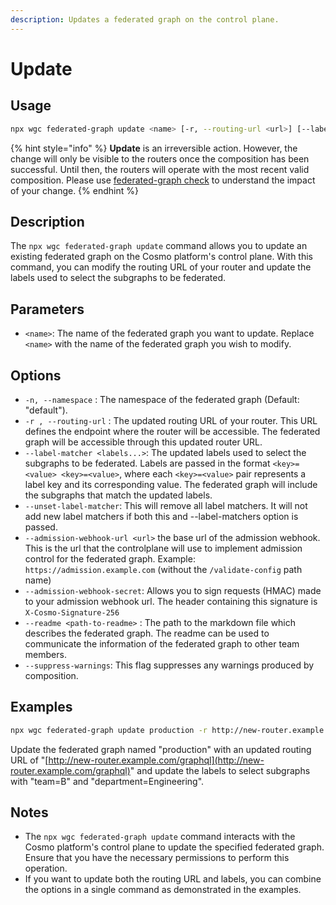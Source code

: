 ```yaml
---
description: Updates a federated graph on the control plane.
---
```


# Update

## Usage

```bash
npx wgc federated-graph update <name> [-r, --routing-url <url>] [--label-matcher <labels...>] [--readme <path-to-readme>] 
```

{% hint style="info" %}
**Update** is an irreversible action. However, the change will only be visible to the routers once the composition has been successful. Until then, the routers will operate with the most recent valid composition. Please use [federated-graph check](check.md) to understand the impact of your change.
{% endhint %}

## Description

The `npx wgc federated-graph update` command allows you to update an existing federated graph on the Cosmo platform's control plane. With this command, you can modify the routing URL of your router and update the labels used to select the subgraphs to be federated.

## Parameters

* `<name>`: The name of the federated graph you want to update. Replace `<name>` with the name of the federated graph you wish to modify.

## Options

* `-n, --namespace` : The namespace of the federated graph (Default: "default").
* `-r , --routing-url` : The updated routing URL of your router. This URL defines the endpoint where the router will be accessible. The federated graph will be accessible through this updated router URL.
* `--label-matcher <labels...>`: The updated labels used to select the subgraphs to be federated. Labels are passed in the format `<key>=<value> <key>=<value>`, where each `<key>=<value>` pair represents a label key and its corresponding value. The federated graph will include the subgraphs that match the updated labels.
* `--unset-label-matcher`: This will remove all label matchers. It will not add new label matchers if both this and --label-matchers option is passed.
* `--admission-webhook-url <url>` the base url of the admission webhook. This is the url that the controlplane will use to implement admission control for the federated graph. Example: `https://admission.example.com` (without the `/validate-config` path name)
* `--admission-webhook-secret`: Allows you to sign requests (HMAC) made to your admission webhook url. The header containing this signature is `X-Cosmo-Signature-256`
* `--readme <path-to-readme>` : The path to the markdown file which describes the federated graph. The readme can be used to communicate the information of the federated graph to other team members.
* `--suppress-warnings`: This flag suppresses any warnings produced by composition.

## Examples

```bash
npx wgc federated-graph update production -r http://new-router.example.com/graphql --selector team=B department=Engineering
```

Update the federated graph named "production" with an updated routing URL of "[http://new-router.example.com/graphql](http://new-router.example.com/graphql)" and update the labels to select subgraphs with "team=B" and "department=Engineering".

## Notes

* The `npx wgc federated-graph update` command interacts with the Cosmo platform's control plane to update the specified federated graph. Ensure that you have the necessary permissions to perform this operation.
* If you want to update both the routing URL and labels, you can combine the options in a single command as demonstrated in the examples.
